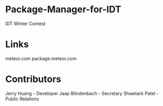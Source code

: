 # Package-Manager-for-IDT
IDT Winter Contest
# Links
meteor.com
package.meteor.com
# Contributors
Jerry Huang - Developer
Jaap Blindenbach - Secretary
Shwetark Patel - Public Relations
